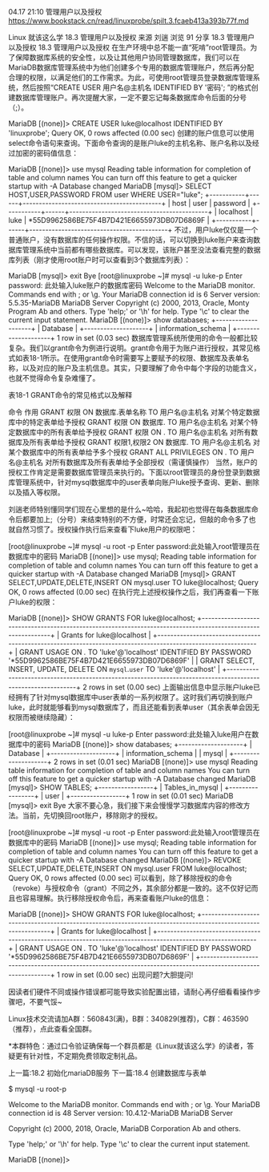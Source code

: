 04.17 21:10
管理用户以及授权
https://www.bookstack.cn/read/linuxprobe/spilt.3.fcaeb413a393b77f.md

 Linux 就该这么学 
18.3 管理用户以及授权
 来源 刘遄  浏览 91  分享
18.3 管理用户以及授权
18.3 管理用户以及授权
在生产环境中总不能一直“死啃”root管理员。为了保障数据库系统的安全性，以及让其他用户协同管理数据库，我们可以在MariaDB数据库管理系统中为他们创建多个专用的数据库管理账户，然后再分配合理的权限，以满足他们的工作需求。为此，可使用root管理员登录数据库管理系统，然后按照“CREATE USER 用户名@主机名 IDENTIFIED BY '密码'; ”的格式创建数据库管理账户。再次提醒大家，一定不要忘记每条数据库命令后面的分号（;）。

MariaDB [(none)]> CREATE USER luke@localhost IDENTIFIED BY 'linuxprobe';
Query OK, 0 rows affected (0.00 sec)
创建的账户信息可以使用select命令语句来查询。下面命令查询的是账户luke的主机名称、账户名称以及经过加密的密码值信息：

MariaDB [(none)]> use mysql
Reading table information for completion of table and column names
You can turn off this feature to get a quicker startup with -A
Database changed
MariaDB [mysql]> SELECT HOST,USER,PASSWORD FROM user WHERE USER="luke";
+-----------+------+-------------------------------------------+
| host      | user | password                                  |
+-----------+------+-------------------------------------------+
| localhost | luke | *55D9962586BE75F4B7D421E6655973DB07D6869F |
+-----------+------+-------------------------------------------+
不过，用户luke仅仅是一个普通账户，没有数据库的任何操作权限。不信的话，可以切换到luke账户来查询数据库管理系统中当前都有哪些数据库。可以发现，该账户甚至没法查看完整的数据库列表（刚才使用root账户时可以查看到3个数据库列表）：

MariaDB [mysql]> exit
Bye
[root@linuxprobe ~]# mysql -u luke-p
Enter password: 此处输入luke账户的数据库密码
Welcome to the MariaDB monitor.  Commands end with ; or \g.
Your MariaDB connection id is 6
Server version: 5.5.35-MariaDB MariaDB Server
Copyright (c) 2000, 2013, Oracle, Monty Program Ab and others.
Type 'help;' or '\h' for help. Type '\c' to clear the current input statement.
MariaDB [(none)]> show databases;
+--------------------+
| Database           |
+--------------------+
| information_schema |
+--------------------+
1 row in set (0.03 sec)
数据库管理系统所使用的命令一般都比较复杂。我们以grant命令为例进行说明。grant命令用于为账户进行授权，其常见格式如表18-1所示。在使用grant命令时需要写上要赋予的权限、数据库及表单名称，以及对应的账户及主机信息。其实，只要理解了命令中每个字段的功能含义，也就不觉得命令复杂难懂了。

表18-1 GRANT命令的常见格式以及解释

命令	作用
GRANT 权限 ON 数据库.表单名称 TO 用户名@主机名	对某个特定数据库中的特定表单给予授权
GRANT 权限 ON 数据库. TO 用户名@主机名	对某个特定数据库中的所有表单给予授权
GRANT 权限 ON . TO 用户名@主机名	对所有数据库及所有表单给予授权
GRANT 权限1,权限2 ON 数据库. TO 用户名@主机名	对某个数据库中的所有表单给予多个授权
GRANT ALL PRIVILEGES ON . TO 用户名@主机名	对所有数据库及所有表单给予全部授权（需谨慎操作）
当然，账户的授权工作肯定是需要数据库管理员来执行的。下面以root管理员的身份登录到数据库管理系统中，针对mysql数据库中的user表单向账户luke授予查询、更新、删除以及插入等权限。

刘遄老师特别懂同学们现在心里想的是什么~哈哈，我起初也觉得在每条数据库命令后都要加上;（分号）来结束特别的不方便，时常还会忘记，但敲的命令多了也就自然习惯了。授权操作执行后来查看下luke用户的权限吧：

[root@linuxprobe ~]# mysql -u root -p
Enter password:此处输入root管理员在数据库中的密码
MariaDB [(none)]> use mysql;
Reading table information for completion of table and column names
You can turn off this feature to get a quicker startup with -A
Database changed
MariaDB [mysql]> GRANT SELECT,UPDATE,DELETE,INSERT ON mysql.user TO luke@localhost;
Query OK, 0 rows affected (0.00 sec)
在执行完上述授权操作之后，我们再查看一下账户luke的权限：

MariaDB [(none)]>  SHOW GRANTS FOR luke@localhost;
+-------------------------------------------------------------------------------------------------------------+
| Grants for luke@localhost |
+-------------------------------------------------------------------------------------------------------------+
| GRANT USAGE ON *.* TO 'luke'@'localhost' IDENTIFIED BY PASSWORD '*55D9962586BE75F4B7D421E6655973DB07D6869F' |
| GRANT SELECT, INSERT, UPDATE, DELETE ON `mysql`.`user` TO 'luke'@'localhost' |
+-------------------------------------------------------------------------------------------------------------+
2 rows in set (0.00 sec)
上面输出信息中显示账户luke已经拥有了针对mysql数据库中user表单的一系列权限了。这时我们再切换到账户luke，此时就能够看到mysql数据库了，而且还能看到表单user（其余表单会因无权限而被继续隐藏）：

[root@linuxprobe ~]# mysql -u luke-p
Enter password:此处输入luke用户在数据库中的密码
MariaDB [(none)]> show databases;
+--------------------+
| Database           |
+--------------------+
| information_schema |
| mysql              |
+--------------------+
2 rows in set (0.01 sec)
MariaDB [(none)]> use mysql
Reading table information for completion of table and column names
You can turn off this feature to get a quicker startup with -A
Database changed
MariaDB [mysql]> SHOW TABLES;
+-----------------+
| Tables_in_mysql |
+-----------------+
| user            |
+-----------------+
1 row in set (0.01 sec)
MariaDB [mysql]> exit
Bye
大家不要心急，我们接下来会慢慢学习数据库内容的修改方法。当前，先切换回root账户，移除刚才的授权。

[root@linuxprobe ~]# mysql -u root -p
Enter password:此处输入root管理员在数据库中的密码
MariaDB [(none)]> use mysql;
Reading table information for completion of table and column names
You can turn off this feature to get a quicker startup with -A
Database changed
MariaDB [(none)]> REVOKE SELECT,UPDATE,DELETE,INSERT ON mysql.user FROM luke@localhost;
Query OK, 0 rows affected (0.00 sec)
可以看到，除了移除授权的命令（revoke）与授权命令（grant）不同之外，其余部分都是一致的。这不仅好记而且也容易理解。执行移除授权命令后，再来查看账户luke的信息：

MariaDB [(none)]> SHOW GRANTS FOR luke@localhost;
+-------------------------------------------------------------------------------------------------------------+
| Grants for luke@localhost |
+-------------------------------------------------------------------------------------------------------------+
| GRANT USAGE ON *.* TO 'luke'@'localhost' IDENTIFIED BY PASSWORD '*55D9962586BE75F4B7D421E6655973DB07D6869F' |
+-------------------------------------------------------------------------------------------------------------+
1 row in set (0.00 sec)
出现问题?大胆提问!

因读者们硬件不同或操作错误都可能导致实验配置出错，请耐心再仔细看看操作步骤吧，不要气馁~

Linux技术交流请加A群：560843(满)，B群：340829(推荐)，C群：463590（推荐），点此查看全国群。

*本群特色：通过口令验证确保每一个群员都是《Linux就该这么学》的读者，答疑更有针对性，不定期免费领取定制礼品。

上一篇:18.2 初始化mariaDB服务 下一篇:18.4 创建数据库与表单


$ mysql -u root-p


Welcome to the MariaDB monitor.  Commands end with ; or \g.
Your MariaDB connection id is 48
Server version: 10.4.12-MariaDB MariaDB Server

Copyright (c) 2000, 2018, Oracle, MariaDB Corporation Ab and others.

Type 'help;' or '\h' for help. Type '\c' to clear the current input statement.

MariaDB [(none)]>










